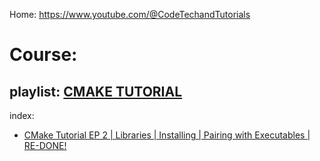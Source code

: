 Home: https://www.youtube.com/@CodeTechandTutorials

# Course:
## playlist: [CMAKE TUTORIAL](https://www.youtube.com/playlist?list=PLalVdRk2RC6o5GHu618ARWh0VO0bFlif4)

index:
- [CMake Tutorial EP 2 | Libraries | Installing | Pairing with Executables | RE-DONE!](https://youtu.be/DDHCEE_PHOU)
